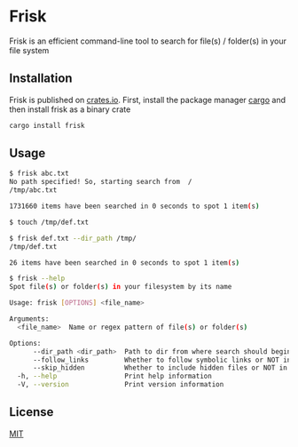 # Frisk

Frisk is an efficient command-line tool to search for file(s) / folder(s) in your file system

## Installation

Frisk is published on [crates.io](https://crates.io/). First, install the package manager [cargo](https://doc.rust-lang.org/cargo/getting-started/installation.html) and then install frisk as a binary crate

```bash
cargo install frisk
```

## Usage

```bash
$ frisk abc.txt
No path specified! So, starting search from  /
/tmp/abc.txt

1731660 items have been searched in 0 seconds to spot 1 item(s)

$ touch /tmp/def.txt

$ frisk def.txt --dir_path /tmp/
/tmp/def.txt

26 items have been searched in 0 seconds to spot 1 item(s)

$ frisk --help
Spot file(s) or folder(s) in your filesystem by its name

Usage: frisk [OPTIONS] <file_name>

Arguments:
  <file_name>  Name or regex pattern of file(s) or folder(s)

Options:
      --dir_path <dir_path>  Path to dir from where search should begin
      --follow_links         Whether to follow symbolic links or NOT in the search
      --skip_hidden          Whether to include hidden files or NOT in the search
  -h, --help                 Print help information
  -V, --version              Print version information
```

## License

[MIT](https://choosealicense.com/licenses/mit/)